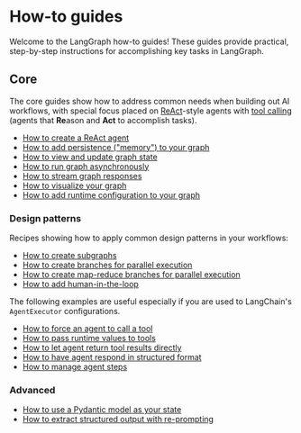 # How-to guides

Welcome to the LangGraph how-to guides! These guides provide practical, step-by-step instructions for accomplishing key tasks in LangGraph.

## Core

The core guides show how to address common needs when building out AI workflows, with special focus placed on [ReAct](https://arxiv.org/abs/2210.03629)-style agents with [tool calling](https://python.langchain.com/docs/modules/model_io/chat/function_calling/) (agents that <strong>Re</strong>ason and **Act** to accomplish tasks).

- [How to create a ReAct agent](create-react-agent.ipynb)
- [How to add persistence ("memory") to your graph](persistence.ipynb)
- [How to view and update graph state](time-travel.ipynb)
- [How to run graph asynchronously](async.ipynb)
- [How to stream graph responses](streaming-tokens.ipynb)
- [How to visualize your graph](visualization.ipynb)
- [How to add runtime configuration to your graph](configuration.ipynb)

### Design patterns

Recipes showing how to apply common design patterns in your workflows:

- [How to create subgraphs](subgraph.ipynb)
- [How to create branches for parallel execution](branching.ipynb)
- [How to create map-reduce branches for parallel execution](map-reduce.ipynb)
- [How to add human-in-the-loop](human-in-the-loop.ipynb)

The following examples are useful especially if you are used to LangChain's `AgentExecutor` configurations.

- [How to force an agent to call a tool](force-calling-a-tool-first.ipynb)
- [How to pass runtime values to tools](pass-run-time-values-to-tools.ipynb)
- [How to let agent return tool results directly](dynamically-returning-directly.ipynb)
- [How to have agent respond in structured format](respond-in-format.ipynb)
- [How to manage agent steps](managing-agent-steps.ipynb)

### Advanced

- [How to use a Pydantic model as your state](state-model.ipynb)
- [How to extract structured output with re-prompting](./extraction/retries.ipynb)